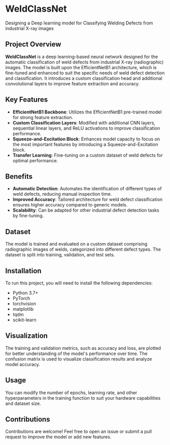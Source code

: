 # WeldClassNet
Designing a Deep learning model for Classifying Welding Defects from industrial X-ray images
## Project Overview
**WeldClassNet** is a deep learning-based neural network designed for the automatic classification of weld defects from industrial X-ray (radiographic) images. The model is built upon the EfficientNetB1 architecture, which is fine-tuned and enhanced to suit the specific needs of weld defect detection and classification. It introduces a custom classification head and additional convolutional layers to improve feature extraction and accuracy.

## Key Features
- **EfficientNetB1 Backbone**: Utilizes the EfficientNetB1 pre-trained model for strong feature extraction.
- **Custom Classification Layers**: Modified with additional CNN layers, sequential linear layers, and ReLU activations to improve classification performance.
- **Squeeze-and-Excitation Block**: Enhances model capacity to focus on the most important features by introducing a Squeeze-and-Excitation block.
- **Transfer Learning**: Fine-tuning on a custom dataset of weld defects for optimal performance.

## Benefits
- **Automatic Detection**: Automates the identification of different types of weld defects, reducing manual inspection time.
- **Improved Accuracy**: Tailored architecture for weld defect classification ensures higher accuracy compared to generic models.
- **Scalability**: Can be adapted for other industrial defect detection tasks by fine-tuning.

## Dataset
The model is trained and evaluated on a custom dataset comprising radiographic images of welds, categorized into different defect types. The dataset is split into training, validation, and test sets.

## Installation
To run this project, you will need to install the following dependencies:
* Python 3.7+
* PyTorch
* torchvision
* matplotlib
* tqdm
* scikit-learn

## Visualization
The training and validation metrics, such as accuracy and loss, are plotted for better understanding of the model's performance over time. The confusion matrix is used to visualize classification results and analyze model accuracy.

## Usage
You can modify the number of epochs, learning rate, and other hyperparameters in the training function to suit your hardware capabilities and dataset size.

## Contributions
Contributions are welcome! Feel free to open an issue or submit a pull request to improve the model or add new features.
